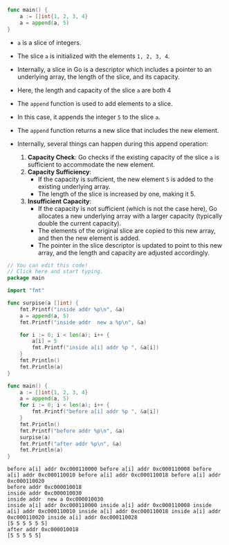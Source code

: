 ```go
func main() {
    a := []int{1, 2, 3, 4}
    a = append(a, 5)
}
```

- `a` is a slice of integers.
- The slice `a` is initialized with the elements `1, 2, 3, 4`.
- Internally, a slice in Go is a descriptor which includes a pointer to an underlying array, the length of the slice, and its capacity.
- Here, the length and capacity of the slice `a` are both 4

- The `append` function is used to add elements to a slice.
- In this case, it appends the integer `5` to the slice `a`.
- The `append` function returns a new slice that includes the new element.
- Internally, several things can happen during this append operation:
    1. **Capacity Check**: Go checks if the existing capacity of the slice `a` is sufficient to accommodate the new element.
    2. **Capacity Sufficiency**:
        - If the capacity is sufficient, the new element `5` is added to the existing underlying array.
        - The length of the slice is increased by one, making it 5.
    3. **Insufficient Capacity**:
        - If the capacity is not sufficient (which is not the case here), Go allocates a new underlying array with a larger capacity (typically double the current capacity).
        - The elements of the original slice are copied to this new array, and then the new element is added.
        - The pointer in the slice descriptor is updated to point to this new array, and the length and capacity are adjusted accordingly.

```go
// You can edit this code!
// Click here and start typing.
package main

import "fmt"

func surpise(a []int) {
	fmt.Printf("inside addr %p\n", &a)
	a = append(a, 5)
	fmt.Printf("inside addr  new a %p\n", &a)

	for i := 0; i < len(a); i++ {
		a[i] = 5
		fmt.Printf("inside a[i] addr %p ", &a[i])
	}
	fmt.Println()
	fmt.Println(a)
}

func main() {
	a := []int{1, 2, 3, 4}
	a = append(a, 5)
	for i := 0; i < len(a); i++ {
		fmt.Printf("before a[i] addr %p ", &a[i])
	}
	fmt.Println()
	fmt.Printf("before addr %p\n", &a)
	surpise(a)
	fmt.Printf("after addr %p\n", &a)
	fmt.Println(a)
}
```

```
before a[i] addr 0xc000110000 before a[i] addr 0xc000110008 before a[i] addr 0xc000110010 before a[i] addr 0xc000110018 before a[i] addr 0xc000110020 
before addr 0xc000010018
inside addr 0xc000010030
inside addr  new a 0xc000010030
inside a[i] addr 0xc000110000 inside a[i] addr 0xc000110008 inside a[i] addr 0xc000110010 inside a[i] addr 0xc000110018 inside a[i] addr 0xc000110020 inside a[i] addr 0xc000110028 
[5 5 5 5 5 5]
after addr 0xc000010018
[5 5 5 5 5]
```

